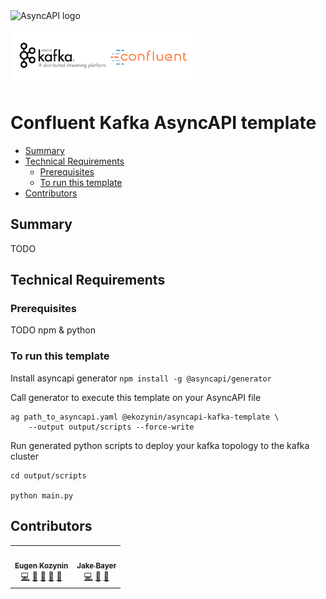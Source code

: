 <img src="https://github.com/asyncapi/parser-nodejs/raw/master/assets/logo.png" alt="AsyncAPI logo" width="200" />

![Confluent Kafka logo](./docos/confluent-kafka.png) 

# Confluent Kafka AsyncAPI template

<!-- toc -->

- [Summary](#summary)
- [Technical Requirements](#technical-requirements)
  * [Prerequisites](#prerequisites)
  * [To run this template](#to-run-this-template)
- [Contributors](#contributors)

<!-- tocstop -->

## Summary

TODO 


## Technical Requirements

### Prerequisites

TODO npm & python

### To run this template

Install asyncapi generator
`npm install -g @asyncapi/generator`

Call generator to execute this template on your AsyncAPI file
```
ag path_to_asyncapi.yaml @ekozynin/asyncapi-kafka-template \
    --output output/scripts --force-write 
```

Run generated python scripts to deploy your kafka topology to the kafka cluster
```
cd output/scripts

python main.py
```

## Contributors

<!-- ALL-CONTRIBUTORS-LIST:START - Do not remove or modify this section -->
<!-- prettier-ignore-start -->
<!-- markdownlint-disable -->
<table>
  <tr>
    <td align="center"><a href="https://github.com/ekozynin"><img src="https://avatars.githubusercontent.com/u/4666186?v=4?s=100" width="100px;" alt=""/><br /><sub><b>Eugen Kozynin</b></sub></a><br /><a href="https://github.com/ekozynin/asyncapi-kafka-template/commits?author=ekozynin" title="Code">💻</a> <a href="https://github.com/ekozynin/asyncapi-kafka-template/commits?author=ekozynin" title="Documentation">📖</a> <a href="#design-ekozynin" title="Design">🎨</a> <a href="#ideas-ekozynin" title="Ideas, Planning, & Feedback">🤔</a> <a href="#maintenance-ekozynin" title="Maintenance">🚧</a></td>
    <td align="center"><a href="https://github.com/Bazza95"><img src="https://avatars.githubusercontent.com/u/14013264?v=4?s=100" width="100px;" alt=""/><br /><sub><b>Jake Bayer</b></sub></a><br /><a href="https://github.com/ekozynin/asyncapi-kafka-template/commits?author=Bazza95" title="Code">💻</a> <a href="https://github.com/ekozynin/asyncapi-kafka-template/pulls?q=is%3Apr+reviewed-by%3ABazza95" title="Reviewed Pull Requests">👀</a> <a href="#ideas-Bazza95" title="Ideas, Planning, & Feedback">🤔</a></td>
  </tr>
</table>

<!-- markdownlint-restore -->
<!-- prettier-ignore-end -->

<!-- ALL-CONTRIBUTORS-LIST:END -->